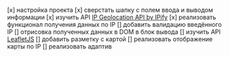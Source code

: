 [x] настройка проекта
[x] сверстать шапку с полем ввода и выводом информации
[x] изучить API [IP Geolocation API by IPify](https://geo.ipify.org/)
[x] реализовать функционал получения данных по IP
[] добавить валидацию введённого IP
[] отрисовка полученных данных в DOM в блок вывода
[] изучить API [LeafletJS](https://leafletjs.com/)
[] добавить разметку с картой
[] реализовать отображение карты по IP
[] реализовать адаптив
